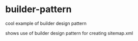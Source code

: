 builder-pattern
===============

cool example of builder design pattern

shows use of builder design pattern for creating sitemap.xml
